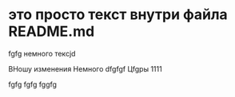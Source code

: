 # это просто текст внутри файла README.md 

fgfg немного тексjd

ВНошу изменения 
Немного dfgfgf
Цfgры 1111

fgfg fgfg fggfg